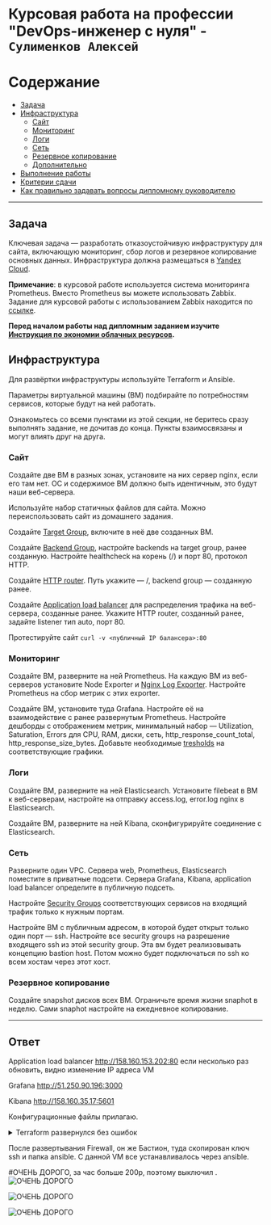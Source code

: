 # Курсовая работа на профессии "DevOps-инженер с нуля" - `Сулименков Алексей`

# Содержание

- [Задача](#Задача)
- [Инфраструктура](#Инфраструктура)
  - [Сайт](#Сайт)
  - [Мониторинг](#Мониторинг)
  - [Логи](#Логи)
  - [Сеть](#Сеть)
  - [Резервное копирование](#Резервное-копирование)
  - [Дополнительно](#Дополнительно)
- [Выполнение работы](#Выполнение-работы)
- [Критерии сдачи](#Критерии-сдачи)
- [Как правильно задавать вопросы дипломному руководителю](#Как-правильно-задавать-вопросы-дипломному-руководителю)

---

## Задача

Ключевая задача — разработать отказоустойчивую инфраструктуру для сайта, включающую мониторинг, сбор логов и резервное копирование основных данных. Инфраструктура должна размещаться в [Yandex Cloud](https://cloud.yandex.com/).

**Примечание**: в курсовой работе используется система мониторинга Prometheus. Вместо Prometheus вы можете использовать Zabbix. Задание для курсовой работы с использованием Zabbix находится по [ссылке](https://github.com/netology-code/fops-sysadm-diplom/blob/diplom-zabbix/README.md).

**Перед началом работы над дипломным заданием изучите [Инструкция по экономии облачных ресурсов](https://github.com/netology-code/devops-materials/blob/master/cloudwork.MD).**

## Инфраструктура

Для развёртки инфраструктуры используйте Terraform и Ansible.

Параметры виртуальной машины (ВМ) подбирайте по потребностям сервисов, которые будут на ней работать.

Ознакомьтесь со всеми пунктами из этой секции, не беритесь сразу выполнять задание, не дочитав до конца. Пункты взаимосвязаны и могут влиять друг на друга.

### Сайт

Создайте две ВМ в разных зонах, установите на них сервер nginx, если его там нет. ОС и содержимое ВМ должно быть идентичным, это будут наши веб-сервера.

Используйте набор статичных файлов для сайта. Можно переиспользовать сайт из домашнего задания.

Создайте [Target Group](https://cloud.yandex.com/docs/application-load-balancer/concepts/target-group), включите в неё две созданных ВМ.

Создайте [Backend Group](https://cloud.yandex.com/docs/application-load-balancer/concepts/backend-group), настройте backends на target group, ранее созданную. Настройте healthcheck на корень (/) и порт 80, протокол HTTP.

Создайте [HTTP router](https://cloud.yandex.com/docs/application-load-balancer/concepts/http-router). Путь укажите — /, backend group — созданную ранее.

Создайте [Application load balancer](https://cloud.yandex.com/en/docs/application-load-balancer/) для распределения трафика на веб-сервера, созданные ранее. Укажите HTTP router, созданный ранее, задайте listener тип auto, порт 80.

Протестируйте сайт
`curl -v <публичный IP балансера>:80`

### Мониторинг

Создайте ВМ, разверните на ней Prometheus. На каждую ВМ из веб-серверов установите Node Exporter и [Nginx Log Exporter](https://github.com/martin-helmich/prometheus-nginxlog-exporter). Настройте Prometheus на сбор метрик с этих exporter.

Создайте ВМ, установите туда Grafana. Настройте её на взаимодействие с ранее развернутым Prometheus. Настройте дешборды с отображением метрик, минимальный набор — Utilization, Saturation, Errors для CPU, RAM, диски, сеть, http_response_count_total, http_response_size_bytes. Добавьте необходимые [tresholds](https://grafana.com/docs/grafana/latest/panels/thresholds/) на соответствующие графики.

### Логи

Cоздайте ВМ, разверните на ней Elasticsearch. Установите filebeat в ВМ к веб-серверам, настройте на отправку access.log, error.log nginx в Elasticsearch.

Создайте ВМ, разверните на ней Kibana, сконфигурируйте соединение с Elasticsearch.

### Сеть

Разверните один VPC. Сервера web, Prometheus, Elasticsearch поместите в приватные подсети. Сервера Grafana, Kibana, application load balancer определите в публичную подсеть.

Настройте [Security Groups](https://cloud.yandex.com/docs/vpc/concepts/security-groups) соответствующих сервисов на входящий трафик только к нужным портам.

Настройте ВМ с публичным адресом, в которой будет открыт только один порт — ssh. Настройте все security groups на разрешение входящего ssh из этой security group. Эта вм будет реализовывать концепцию bastion host. Потом можно будет подключаться по ssh ко всем хостам через этот хост.

### Резервное копирование

Создайте snapshot дисков всех ВМ. Ограничьте время жизни snaphot в неделю. Сами snaphot настройте на ежедневное копирование.

---

## Ответ

Application load balancer http://158.160.153.202:80 если несколько раз обновить, видно изменение IP адреса VM

Grafana http://51.250.90.196:3000

Kibana http://158.160.35.17:5601

Конфигурационные файлы прилагаю.

<details> <summary>Terraform развернулся без ошибок</summary>

```log
yandex_vpc_network.network-1: Creating...
yandex_vpc_gateway.nat_gateway: Creating...
yandex_alb_http_router.tf-router: Creating...
yandex_alb_http_router.tf-router: Creation complete after 0s [id=ds7g2o3fkoaot4nfi1uh]
yandex_vpc_gateway.nat_gateway: Creation complete after 1s [id=enpkq164iic31dggq1vr]
yandex_vpc_network.network-1: Creation complete after 2s [id=enpcvre90earshl5a19r]
yandex_vpc_route_table.rt-1: Creating...
yandex_vpc_subnet.subnet-2: Creating...
yandex_vpc_subnet.subnet-1: Creating...
yandex_vpc_security_group.firewall-external-security: Creating...
yandex_vpc_security_group.elasticsearch_sg: Creating...
yandex_vpc_security_group.balancer-security: Creating...
yandex_vpc_security_group.prometheus_sg: Creating...
yandex_vpc_security_group.kibana_sg: Creating...
yandex_vpc_security_group.grafana_sg: Creating...
yandex_vpc_subnet.subnet-2: Creation complete after 1s [id=e2lbhl8i2ak5h8fbk221]
yandex_vpc_subnet.subnet-1: Creation complete after 2s [id=e9blgijjsr6qngchc3rp]
yandex_vpc_security_group.balancer-security: Creation complete after 3s [id=enpqfi9eea6c191o5pej]
yandex_alb_load_balancer.alb: Creating...
yandex_vpc_route_table.rt-1: Creation complete after 3s [id=enppr2lcoq12ik0rtgcq]
yandex_vpc_subnet.subnet-lan-b: Creating...
yandex_vpc_subnet.subnet-lan-a: Creating...
yandex_vpc_subnet.subnet-lan-a: Creation complete after 1s [id=e9bqjgjisadfj6uh861q]
yandex_compute_instance.vm1: Creating...
yandex_vpc_subnet.subnet-lan-b: Creation complete after 2s [id=e2lq2tif0k7q8pk4mr3b]
yandex_compute_instance.vm2: Creating...
yandex_vpc_security_group.grafana_sg: Creation complete after 5s [id=enpa89l45m86912d5jpc]
yandex_compute_instance.grafana: Creating...
yandex_vpc_security_group.prometheus_sg: Creation complete after 7s [id=enpvtneuilkt638blsup]
yandex_compute_instance.prometheus: Creating...
yandex_vpc_security_group.elasticsearch_sg: Creation complete after 10s [id=enptn36l0m6cigv6lgvs]
yandex_compute_instance.elasticsearch: Creating...
yandex_vpc_security_group.firewall-external-security: Still creating... [10s elapsed]
yandex_vpc_security_group.kibana_sg: Still creating... [10s elapsed]
yandex_alb_load_balancer.alb: Still creating... [10s elapsed]
yandex_compute_instance.vm1: Still creating... [10s elapsed]
yandex_compute_instance.vm2: Still creating... [10s elapsed]
yandex_compute_instance.grafana: Still creating... [10s elapsed]
yandex_vpc_security_group.firewall-external-security: Creation complete after 16s [id=enp5jn6k1od7disfm724]
yandex_compute_instance.firewall: Creating...
yandex_compute_instance.prometheus: Still creating... [10s elapsed]
yandex_compute_instance.elasticsearch: Still creating... [10s elapsed]
yandex_vpc_security_group.kibana_sg: Still creating... [20s elapsed]
yandex_alb_load_balancer.alb: Still creating... [20s elapsed]
yandex_compute_instance.vm1: Still creating... [20s elapsed]
yandex_compute_instance.vm2: Still creating... [20s elapsed]
yandex_compute_instance.grafana: Still creating... [20s elapsed]
yandex_vpc_security_group.kibana_sg: Creation complete after 26s [id=enppomef112kq95cgfd1]
yandex_compute_instance.kibana: Creating...
yandex_compute_instance.firewall: Still creating... [10s elapsed]
yandex_compute_instance.prometheus: Still creating... [20s elapsed]
yandex_compute_instance.elasticsearch: Still creating... [20s elapsed]
yandex_alb_load_balancer.alb: Still creating... [30s elapsed]
yandex_compute_instance.vm1: Still creating... [30s elapsed]
yandex_compute_instance.vm2: Still creating... [30s elapsed]
yandex_compute_instance.grafana: Still creating... [30s elapsed]
yandex_compute_instance.kibana: Still creating... [10s elapsed]
yandex_compute_instance.firewall: Still creating... [20s elapsed]
yandex_compute_instance.prometheus: Still creating... [30s elapsed]
yandex_compute_instance.elasticsearch: Still creating... [30s elapsed]
yandex_alb_load_balancer.alb: Still creating... [40s elapsed]
yandex_compute_instance.vm1: Still creating... [40s elapsed]
yandex_compute_instance.vm2: Still creating... [40s elapsed]
yandex_compute_instance.grafana: Still creating... [40s elapsed]
yandex_compute_instance.kibana: Still creating... [20s elapsed]
yandex_compute_instance.firewall: Still creating... [30s elapsed]
yandex_compute_instance.vm2: Creation complete after 42s [id=epdnu4o6v8up3h8i4rjs]
yandex_compute_instance.prometheus: Still creating... [40s elapsed]
yandex_compute_instance.elasticsearch: Still creating... [40s elapsed]
yandex_compute_instance.elasticsearch: Creation complete after 42s [id=fhmhab6itmfni9kd1u2g]
local_file.elasticsearch: Creating...
local_file.elasticsearch: Creation complete after 0s [id=6658224b5e6b2337508519b7ff986c9ff972f0b1]
yandex_alb_load_balancer.alb: Still creating... [50s elapsed]
yandex_compute_instance.vm1: Still creating... [50s elapsed]
yandex_compute_instance.prometheus: Creation complete after 47s [id=fhm5juo7au691akdvbrf]
local_file.prometheus: Creating...
local_file.prometheus: Creation complete after 0s [id=4ed48434646f1f2e207dd2cba2142ec4445b651f]
yandex_compute_instance.grafana: Still creating... [50s elapsed]
yandex_compute_instance.vm1: Creation complete after 51s [id=fhmrjrfap0vr5burg8vp]
yandex_alb_target_group.tg: Creating...
local_file.web: Creating...
local_file.web: Creation complete after 0s [id=b922be492439ed6dd3dd77f1c1d995b8ab12d09c]
yandex_alb_target_group.tg: Creation complete after 1s [id=ds70o6kq1q1pur19u33a]
yandex_alb_backend_group.bg: Creating...
yandex_compute_instance.kibana: Still creating... [30s elapsed]
yandex_alb_backend_group.bg: Creation complete after 0s [id=ds75pel35a1n3llcpu4n]
yandex_alb_virtual_host.my-virtual-host: Creating...
yandex_compute_instance.firewall: Still creating... [40s elapsed]
yandex_alb_virtual_host.my-virtual-host: Creation complete after 1s [id=ds7g2o3fkoaot4nfi1uh/my-virtual-host]
yandex_alb_load_balancer.alb: Still creating... [1m0s elapsed]
yandex_compute_instance.grafana: Creation complete after 58s [id=fhmm5egekchq8k0ivg93]
local_file.grafana: Creating...
local_file.grafana: Creation complete after 0s [id=e28e0e57594abf150445ba9c7dbb8f1db6960a25]
yandex_compute_instance.firewall: Creation complete after 48s [id=fhmc37h9p0prmo9g13du]
local_file.firewall: Creating...
local_file.firewall: Creation complete after 0s [id=cc1c4e3ac63cb64fa08a5208619a9668bc4a0f7e]
yandex_compute_instance.kibana: Still creating... [40s elapsed]
yandex_alb_load_balancer.alb: Still creating... [1m10s elapsed]
yandex_compute_instance.kibana: Creation complete after 48s [id=fhmincat8u9ng3liurv4]
local_file.kiabana: Creating...
local_file.kiabana: Creation complete after 0s [id=b5ff977133799776cfd58e316f8548b803d78bca]
yandex_alb_load_balancer.alb: Still creating... [1m20s elapsed]
yandex_alb_load_balancer.alb: Still creating... [1m30s elapsed]
yandex_alb_load_balancer.alb: Still creating... [1m40s elapsed]
yandex_alb_load_balancer.alb: Still creating... [1m50s elapsed]
yandex_alb_load_balancer.alb: Still creating... [2m0s elapsed]
yandex_alb_load_balancer.alb: Still creating... [2m10s elapsed]
yandex_alb_load_balancer.alb: Still creating... [2m20s elapsed]
yandex_alb_load_balancer.alb: Still creating... [2m30s elapsed]
yandex_alb_load_balancer.alb: Still creating... [2m40s elapsed]
yandex_alb_load_balancer.alb: Still creating... [2m50s elapsed]
yandex_alb_load_balancer.alb: Still creating... [3m0s elapsed]
yandex_alb_load_balancer.alb: Still creating... [3m10s elapsed]
yandex_alb_load_balancer.alb: Still creating... [3m20s elapsed]
yandex_alb_load_balancer.alb: Still creating... [3m30s elapsed]
yandex_alb_load_balancer.alb: Still creating... [3m40s elapsed]
yandex_alb_load_balancer.alb: Still creating... [3m50s elapsed]
yandex_alb_load_balancer.alb: Still creating... [4m0s elapsed]
yandex_alb_load_balancer.alb: Still creating... [4m10s elapsed]
yandex_alb_load_balancer.alb: Still creating... [4m20s elapsed]
yandex_alb_load_balancer.alb: Still creating... [4m30s elapsed]
yandex_alb_load_balancer.alb: Still creating... [4m40s elapsed]
yandex_alb_load_balancer.alb: Still creating... [4m50s elapsed]
yandex_alb_load_balancer.alb: Still creating... [5m0s elapsed]
yandex_alb_load_balancer.alb: Creation complete after 5m1s [id=ds7tlhnpp5h045i6cc6r]

Apply complete! Resources: 31 added, 0 changed, 0 destroyed.
```

</details>

После развертывания Firewall, он же Бастион, туда скопирован ключ ssh и папка ansible. С данной VM все устанавливалось через ansible.

#ОЧЕНЬ ДОРОГО, за час больше 200р, поэтому выключил .
![ОЧЕНЬ ДОРОГО](https://github.com/biparasite/HW-sysadm-diplom/blob/main/rental.png)

![ОЧЕНЬ ДОРОГО](https://github.com/biparasite/HW-sysadm-diplom/blob/main/ip.png)

![ОЧЕНЬ ДОРОГО](https://github.com/biparasite/HW-sysadm-diplom/blob/main/grafana.png)
